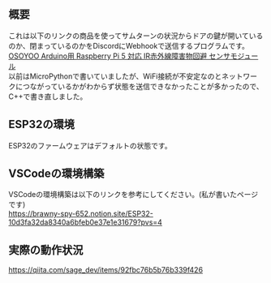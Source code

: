 ## 概要
これは以下のリンクの商品を使ってサムターンの状況からドアの鍵が開いているのか、閉まっているのかをDiscordにWebhookで送信するプログラムです。<br>
[OSOYOO Arduino用 Raspberry Pi 5 対応 IR赤外線障害物回避 センサモジュール](https://www.amazon.co.jp/gp/product/B07CG5L5NQ/ref=ppx_yo_dt_b_asin_title_o01_s00?ie=UTF8&psc=1)　<br>
以前はMicroPythonで書いていましたが、WiFi接続が不安定なのとネットワークにつながっているかがわからず状態を送信できなかったことが多かったので、C++で書き直しました。

## ESP32の環境
ESP32のファームウェアはデフォルトの状態です。

## VSCodeの環境構築
VSCodeの環境構築は以下のリンクを参考にしてください。(私が書いたページです)<br>
https://brawny-spy-652.notion.site/ESP32-10d3fa32da8340a6bfeb0e37e1e31679?pvs=4

## 実際の動作状況
https://qiita.com/sage_dev/items/92fbc76b5b76b339f426
